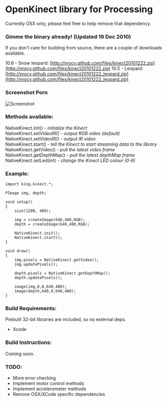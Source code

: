 # OpenKinect library for Processing

Currently OSX only, please feel free to help remove that dependency.

### Gimme the binary already! (Updated 19 Dec 2010)

If you don't care for building from source, there are a couple of downloads available.

10.6 - Snow leopard: [http://nrocy.github.com/files/kinect20101222.zip](http://nrocy.github.com/files/kinect20101222.zip)
10.5 - Leopard: [http://nrocy.github.com/files/kinect20101222_leopard.zip](http://nrocy.github.com/files/kinect20101222_leopard.zip)

### Screenshot Porn

![Screenshot](http://nrocy.github.com/images/processing_screenshot.jpg)

### Methods available:

NativeKinect.init() - _initialize the Kinect_<br />
NativeKinect.setVideoIR() - _output RGB video (default)_<br />
NativeKinect.setVideoIR() - _output IR video_<br />
NativeKinect.start() - _tell the Kinect to start streaming data to the library_<br />
NativeKinect.getVideo() - _pull the latest video frame_<br />
NativeKinect.getDepthMap() - _pull the latest depthMap frame_<br />
NativeKinect.setLed(int) - _change the Kinect LED colour (0-6)_

### Example:

	import king.kinect.*;

	PImage img, depth;

	void setup()
	{
		size(1280, 480);
		
		img = createImage(640,480,RGB);
		depth = createImage(640,480,RGB);
		
		NativeKinect.init();
		NativeKinect.start();
	}

	void draw()
	{
		img.pixels = NativeKinect.getVideo();
		img.updatePixels();

		depth.pixels = NativeKinect.getDepthMap();
		depth.updatePixels();

		image(img,0,0,640,480);
		image(depth,640,0,640,480);
	}

### Build Requirements:

Prebuilt 32-bit libraries are included, so no external deps.

- Xcode

### Build Instructions:

Coming soon.

### TODO:

- More error checking
- Implement motor control methods
- Implement accelerometer methods
- Remove OSX/XCode specific dependencies

